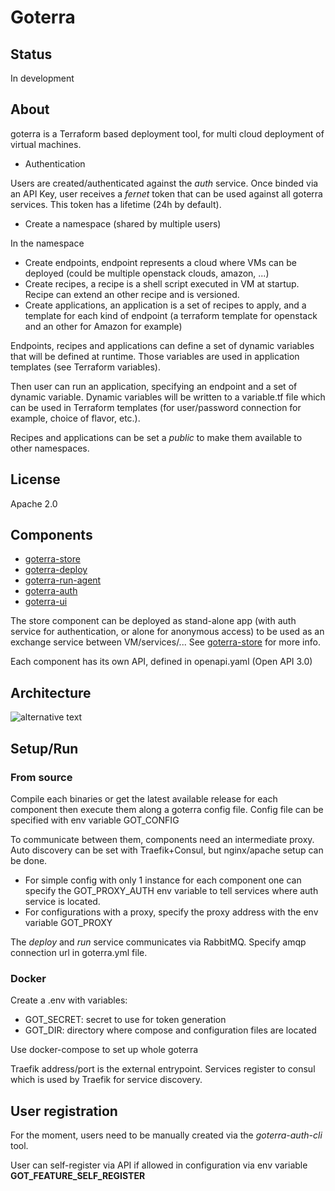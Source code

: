 # Goterra

## Status

In development

## About

goterra is a Terraform based deployment tool, for multi cloud deployment of virtual machines.

* Authentication

Users are created/authenticated against the *auth* service. Once binded via an API Key, user receives a *fernet* token that can be used against all goterra services. This token has a lifetime (24h by default).

* Create a namespace (shared by multiple users)

In the namespace

* Create endpoints, endpoint represents a cloud where VMs can be deployed (could be multiple openstack clouds, amazon, ...)
* Create recipes, a recipe is a shell script executed in VM at startup. Recipe can extend an other recipe and is versioned.
* Create applications, an application is a set of recipes to apply, and a template for each kind of endpoint (a terraform template for openstack and an other for Amazon for example)

Endpoints, recipes and applications can define a set of dynamic variables that will be defined at runtime. Those variables are used in application templates (see Terraform variables).

Then user can run an application, specifying an endpoint and a set of dynamic variable. Dynamic variables will be written to a variable.tf file which can be used in Terraform templates (for user/password connection for example, choice of flavor, etc.).

Recipes and applications can be set a *public* to make them available to other namespaces.

## License

Apache 2.0

## Components

* [goterra-store](https://github.com/osallou/goterra-store)
* [goterra-deploy](https://github.com/osallou/goterra-deploy)
* [goterra-run-agent](https://github.com/osallou/goterra-run-agent)
* [goterra-auth](https://github.com/osallou/goterra-auth)
* [goterra-ui](https://github.com/osallou/goterra-ui)

The store component can be deployed as stand-alone app (with auth service for authentication, or alone for anonymous access) to be used as an exchange service between VM/services/... See [goterra-store](https://github.com/osallou/goterra-store) for more info.

Each component has its own API, defined in openapi.yaml (Open API 3.0)

## Architecture

![alternative text](http://www.plantuml.com/plantuml/proxy?src=https://raw.github.com/osallou/goterra-docker/master/architecture.txt)

## Setup/Run

### From source

Compile each binaries or get the latest available release for each component then execute them along a goterra config file. Config file can be specified with env variable GOT_CONFIG

To communicate between them, components need an intermediate proxy. Auto discovery can be set with Traefik+Consul, but nginx/apache setup can be done.

* For simple config with only 1 instance for each component one can specify the GOT_PROXY_AUTH env variable to tell services where auth service is located.
* For configurations with a proxy, specify the proxy address with the env variable GOT_PROXY

The *deploy* and *run* service communicates via RabbitMQ. Specify amqp connection url in goterra.yml file. 

### Docker

Create a .env with variables:

* GOT_SECRET: secret to use for token generation
* GOT_DIR: directory where compose and configuration files are located

Use docker-compose to set up whole goterra

Traefik address/port is the external entrypoint. Services register to consul which is used by Traefik for service discovery.

## User registration

For the moment, users need to be manually created via the *goterra-auth-cli* tool.

User can self-register via API if allowed in configuration via env variable **GOT_FEATURE_SELF_REGISTER**

